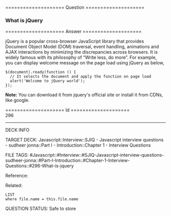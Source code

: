 ==================== Question ====================  

### What is jQuery  

==================== Answer ====================  

jQuery is a popular cross-browser JavaScript library that provides Document Object Model (DOM) traversal, event handling, animations and AJAX interactions by minimizing the discrepancies across browsers. It is widely famous with its philosophy of “Write less, do more”. For example, you can display welcome message on the page load using jQuery as below,

<!-- codeblock-start -->
<pre><code class="hljs language-javascript">$(<span class="hljs-variable language_">document</span>).<span class="hljs-title function_">ready</span>(<span class="hljs-keyword">function</span> (<span class="hljs-params"></span>) {
  <span class="hljs-comment">// It selects the document and apply the function on page load</span>
  <span class="hljs-title function_">alert</span>(<span class="hljs-string">'Welcome to jQuery world'</span>);
});
</code></pre>
<!-- codeblock-end -->

**Note:** You can download it from jquery's official site or install it from CDNs, like google.

==================== Id ====================  
296

---

DECK INFO

TARGET DECK: Javascript::Interview::SJIQ - Javascript interview questions - sudheer jonna::Part I - Introduction::Chapter 1 - Interview Questions

FILE TAGS: #Javascript::#Interview::#SJIQ-Javascript-interview-questions-sudheer-jonna::#Part-I-Introduction::#Chapter-1-Interview-Questions::#296-What-is-jquery

Reference:

Related:

```dataview
LIST
where file.name = this.file.name
```

QUESTION STATUS: Safe to store
